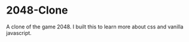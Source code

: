 # 2048-Clone

A clone of the game 2048. I built this to learn more about css and vanilla javascript.
